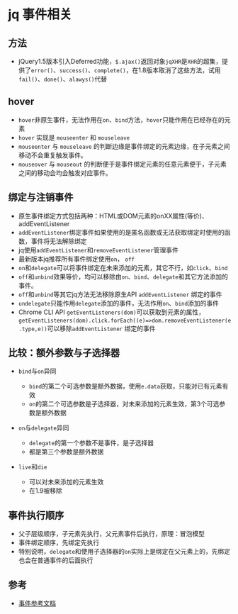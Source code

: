 # jq 事件相关

## 方法

* jQuery1.5版本引入Deferred功能，`$.ajax()`返回对象`jqXHR`是`XHR`的超集，提供了`error()`、`success()`、`complete()`，在1.8版本取消了这些方法，试用`fail()`、`done()`、`alawys()`代替

## hover

* `hover`非原生事件，无法作用在`on`、`bind`方法，`hover`只能作用在已经存在的元素
* `hover` 实现是 `mouseenter` 和 `mouseleave`
* `mouseenter` 与 `mouseleave` 的判断边缘是事件绑定的元素边缘，在子元素之间移动不会重复触发事件。
* `mouseover` 与 `mouseout` 的判断便于是事件绑定元素的任意元素便于，子元素之间的移动会均会触发对应事件。

## 绑定与注销事件

* 原生事件绑定方式包括两种：HTML或DOM元素的onXX属性(等价)、addEventListener
* `addEventListener`绑定事件如果使用的是匿名函数或无法获取绑定时使用的函数，事件将无法解除绑定
* jq使用`addEventListener`和`removeEventListener`管理事件
* 最新版本jq推荐所有事件绑定使用`on`， `off`
* `on`和`delegate`可以将事件绑定在未来添加的元素，其它不行，如`click`、`bind`
* `off`和`unbind`效果等价，均可以移除由`on`、`bind`、`delegate`和其它方法添加的事件。
* `off`和`unbind`等其它jq方法无法移除原生API `addEventListener` 绑定的事件
* `undelegate`只能作用`delegate`添加的事件，无法作用`on`、`bind`添加的事件
* Chrome CLI API `getEventListeners(dom)`可以获取到元素的属性，`getEventListeners(dom).click.forEach((e)=>dom.removeEventListener(e.type,e))`可以移除`addEventListener` 绑定的事件

## 比较：额外参数与子选择器

* `bind`与`on`异同

  * `bind`的第二个可选参数是额外数据，使用`e.data`获取，只能对已有元素有效
  * `on`的第二个可选参数是子选择器，对未来添加的元素生效，第3个可选参数是额外数据

* `on`与`delegate`异同
  
  * `delegate`的第一个参数不是事件，是子选择器
  * 都是第三个参数是额外数据

* `live`和`die`

  * 可以对未来添加的元素生效
  * 在1.9被移除

## 事件执行顺序

* 父子层级顺序，子元素先执行，父元素事件后执行，原理：冒泡模型
* 事件绑定顺序，先绑定先执行
* 特别说明，`delegate`和使用子选择器的`on`实际上是绑定在父元素上的，先绑定也会在普通事件的后面执行

## 参考

* [事件参考文档](https://www.runoob.com/jquery/jquery-ref-events.html)
